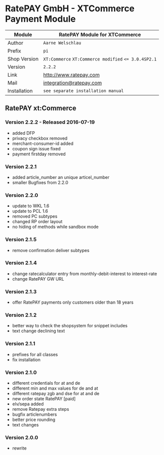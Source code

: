 RatePAY GmbH - XTCommerce Payment Module
============================================

|Module | RatePAY Module for XTCommerce
|------|----------
|Author | `Aarne Welschlau`
|Prefix | `pi`
|Shop Version | `XT:Commerce` `XT:Commerce modified` `<= 3.0.4SP2.1`
|Version | `2.2.2`
|Link | http://www.ratepay.com
|Mail | integration@ratepay.com
|Installation | `see separate installation manual`

## RatePAY xt:Commerce

### Version 2.2.2 - Released 2016-07-19
 * added DFP
 * privacy checkbox removed
 * merchant-consumer-id added
 * coupon sign issue fixed
 * payment firstday removed

### Version 2.2.1
 * added article_number an unique articel_number
 * smaller Bugfixes from 2.2.0

### Version 2.2.0
 * update to WKL 1.6
 * update to PCL 1.6
 * removed PC subtypes
 * changed RP order layout
 * no hiding of methods while sandbox mode

### Version 2.1.5
 * remove confirmation deliver subtypes

### Version 2.1.4
 * change ratecalculator entry from monthly-debit-interest to interest-rate
 * change RatePAY GW URL

### Version 2.1.3
 * offer RatePAY payments only customers older than 18 years

### Version 2.1.2
 * better way to check the shopsystem for snippet includes
 * text change declining text

### Version 2.1.1
 * prefixes for all classes
 * fix installation

### Version 2.1.0
 * different credentials for at and de
 * different min and max values for de and at
 * different ratepay zgb and dse for at and de
 * new order state RatePAY [paid]
 * elv/sepa added
 * remove Ratepay extra steps
 * bugfix articlenumbers
 * better price rounding
 * text changes

### Version 2.0.0
 * rewrite
